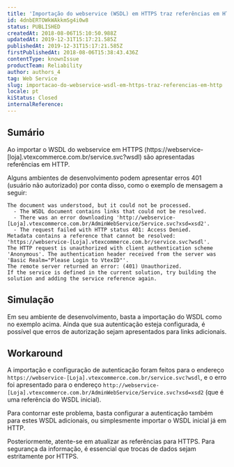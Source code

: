 ```yaml
---
title: 'Importação do webservice (WSDL) em HTTPS traz referências em HTTP'
id: 4dnbERTOWkWAkkmSg4i0w8
status: PUBLISHED
createdAt: 2018-08-06T15:10:50.988Z
updatedAt: 2019-12-31T15:17:21.585Z
publishedAt: 2019-12-31T15:17:21.585Z
firstPublishedAt: 2018-08-06T15:38:43.436Z
contentType: knownIssue
productTeam: Reliability
author: authors_4
tag: Web Service
slug: importacao-do-webservice-wsdl-em-https-traz-referencias-em-http
locale: pt
kiStatus: Closed
internalReference: 
---
```


## Sumário

Ao importar o WSDL do webservice em HTTPS (https://webservice-[loja].vtexcommerce.com.br/service.svc?wsdl) são apresentadas referências em HTTP.

Alguns ambientes de desenvolvimento podem apresentar erros 401 (usuário não autorizado) por conta disso, como o exemplo de mensagem a seguir:

```
The document was understood, but it could not be processed.
  - The WSDL document contains links that could not be resolved.
  - There was an error downloading 'http://webservice-[Loja].vtexcommerce.com.br/AdminWebService/Service.svc?xsd=xsd2'.
  - The request failed with HTTP status 401: Access Denied.
Metadata contains a reference that cannot be resolved: 'https://webservice-[Loja].vtexcommerce.com.br/service.svc?wsdl'.
The HTTP request is unauthorized with client authentication scheme 'Anonymous'. The authentication header received from the server was 'Basic Realm="Please Login to VtexID"'.
The remote server returned an error: (401) Unauthorized.
If the service is defined in the current solution, try building the solution and adding the service reference again.
```



## Simulação

Em seu ambiente de desenvolvimento, basta a importação do WSDL como no exemplo acima. Ainda que sua autenticação esteja configurada, é possível que erros de autorização sejam apresentados para links adicionais.

## Workaround

A importação e configuração de autenticação foram feitos para o endereço `https://webservice-[Loja].vtexcommerce.com.br/service.svc?wsdl`, e o erro foi apresentado para o endereço `http://webservice-[Loja].vtexcommerce.com.br/AdminWebService/Service.svc?xsd=xsd2` (que é uma referência do WSDL inicial).

Para contornar este problema, basta configurar a autenticação também para estes WSDL adicionais, ou simplesmente importar o WSDL inicial já em HTTP.

Posteriormente, atente-se em atualizar as referências para HTTPS. Para segurança da informação, é essencial que trocas de dados sejam estritamente por HTTPS.


